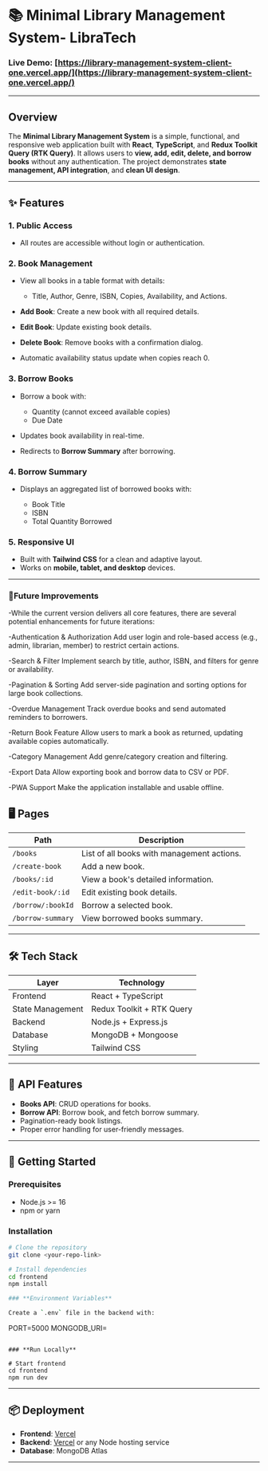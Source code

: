 # 📚 Minimal Library Management System- LibraTech

### **Live Demo:** [https://library-management-system-client-one.vercel.app/](https://library-management-system-client-one.vercel.app/)

---

## **Overview**

The **Minimal Library Management System** is a simple, functional, and responsive web application built with **React**, **TypeScript**, and **Redux Toolkit Query (RTK Query)**.
It allows users to **view, add, edit, delete, and borrow books** without any authentication. The project demonstrates **state management, API integration**, and **clean UI design**.

---

## **✨ Features**

### **1. Public Access**

- All routes are accessible without login or authentication.

### **2. Book Management**

- View all books in a table format with details:

  - Title, Author, Genre, ISBN, Copies, Availability, and Actions.

- **Add Book**: Create a new book with all required details.
- **Edit Book**: Update existing book details.
- **Delete Book**: Remove books with a confirmation dialog.
- Automatic availability status update when copies reach 0.

### **3. Borrow Books**

- Borrow a book with:

  - Quantity (cannot exceed available copies)
  - Due Date

- Updates book availability in real-time.
- Redirects to **Borrow Summary** after borrowing.

### **4. Borrow Summary**

- Displays an aggregated list of borrowed books with:

  - Book Title
  - ISBN
  - Total Quantity Borrowed

### **5. Responsive UI**

- Built with **Tailwind CSS** for a clean and adaptive layout.
- Works on **mobile, tablet, and desktop** devices.

---

### **🔮Future Improvements**

-While the current version delivers all core features, there are several potential enhancements for future iterations:

-Authentication & Authorization
Add user login and role-based access (e.g., admin, librarian, member) to restrict certain actions.

-Search & Filter
Implement search by title, author, ISBN, and filters for genre or availability.

-Pagination & Sorting
Add server-side pagination and sorting options for large book collections.

-Overdue Management
Track overdue books and send automated reminders to borrowers.

-Return Book Feature
Allow users to mark a book as returned, updating available copies automatically.

-Category Management
Add genre/category creation and filtering.

-Export Data
Allow exporting book and borrow data to CSV or PDF.

-PWA Support
Make the application installable and usable offline.

## **🖥️ Pages**

| Path              | Description                                |
| ----------------- | ------------------------------------------ |
| `/books`          | List of all books with management actions. |
| `/create-book`    | Add a new book.                            |
| `/books/:id`      | View a book's detailed information.        |
| `/edit-book/:id`  | Edit existing book details.                |
| `/borrow/:bookId` | Borrow a selected book.                    |
| `/borrow-summary` | View borrowed books summary.               |

---

## **🛠️ Tech Stack**

| Layer            | Technology                |
| ---------------- | ------------------------- |
| Frontend         | React + TypeScript        |
| State Management | Redux Toolkit + RTK Query |
| Backend          | Node.js + Express.js      |
| Database         | MongoDB + Mongoose        |
| Styling          | Tailwind CSS              |

---

## **📡 API Features**

- **Books API**: CRUD operations for books.
- **Borrow API**: Borrow book, and fetch borrow summary.
- Pagination-ready book listings.
- Proper error handling for user-friendly messages.

---

## **🚀 Getting Started**

### **Prerequisites**

- Node.js >= 16
- npm or yarn

### **Installation**

```bash
# Clone the repository
git clone <your-repo-link>

# Install dependencies
cd frontend
npm install

### **Environment Variables**

Create a `.env` file in the backend with:

```
PORT=5000
MONGODB_URI=<your-mongodb-uri>
```

### **Run Locally**

# Start frontend
cd frontend
npm run dev
```

---

## **📦 Deployment**

- **Frontend**: [Vercel](https://vercel.com/)
- **Backend**: [Vercel](https://vercel.com/) or any Node hosting service
- **Database**: MongoDB Atlas

---
